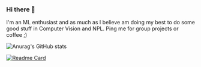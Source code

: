 ### Hi there 👋
I'm an ML enthusiast and as much as I believe am doing my best to do some good stuff in Computer Vision and NPL. Ping me for group projects or coffee ;) 

![Anurag's GitHub stats](https://github-readme-stats.vercel.app/api?username=devanshpratapsingh&show_icons=true&theme=blue-green)

[![Readme Card](https://github-readme-stats.vercel.app/api/pin/?username=devanshpratapsingh&repo=Paper_Implementations)](https://github.com/anuraghazra/github-readme-stats)
<!--
**devanshpratapsingh/devanshpratapsingh** is a ✨ _special_ ✨ repository because its `README.md` (this file) appears on your GitHub profile.

Here are some ideas to get you started:

- 🔭 I’m currently working on ...
- 🌱 I’m currently learning ...
- 👯 I’m looking to collaborate on ...
- 🤔 I’m looking for help with ...
- 💬 Ask me about ...
- 📫 How to reach me: ...
- 😄 Pronouns: ...
- ⚡ Fun fact: ...
-->
